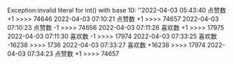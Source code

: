 Exception:invalid literal for int() with base 10: ''2022-04-03  05:43:40   点赞数 +1 >>>> 74646
2022-04-03  07:10:21   点赞数 +1 >>>> 74657
2022-04-03  07:10:23   点赞数 -1 >>>> 74656
2022-04-03  07:11:26   喜欢数 +1 >>>> 17975
2022-04-03  07:11:30   喜欢数 -1 >>>> 17974
2022-04-03  07:33:25   喜欢数 -16238 >>>> 1736
2022-04-03  07:33:27   喜欢数 +16238 >>>> 17974
2022-04-03  07:34:23   点赞数 +1 >>>> 74657
